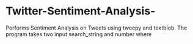 # Twitter-Sentiment-Analysis-
Performs Sentiment Analysis on Tweets using tweepy and textblob. The program takes two input search_string and number where

